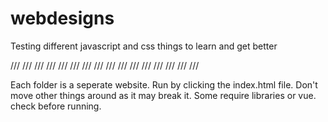 # webdesigns

Testing different javascript and css things to learn and get better

/// /// /// /// /// /// /// /// /// /// /// /// /// /// /// ///

Each folder is a seperate website. Run by clicking the index.html file. Don't move other things around as it may break it.
Some require libraries or vue. check before running.
